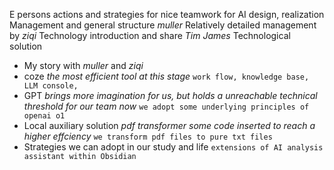 E persons actions and strategies for nice teamwork for AI design, realization
Management and general structure _muller_
Relatively detailed management by _ziqi_
Technology introduction and share _Tim James_
Technological solution
- My story with _muller_ and _ziqi_
- coze _the most efficient tool at this stage_ `work flow, knowledge base, LLM console, `
- GPT _brings more imagination for us, but holds a unreachable technical threshold for our team now_ `we adopt some underlying principles of openai o1`
- Local  auxiliary solution _pdf transformer some code inserted to reach a higher effciency_ `we transform pdf files to pure txt files`
- Strategies we can adopt in our study and life `extensions of AI analysis assistant within Obsidian`